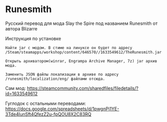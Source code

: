 # Runesmith
Русский перевод для мода Slay the Spire под названием Runesmith от автора Blizarre


Инструкция по установке

    Найти jar с модом. В стиме на линуксе он будет по адресу /Steam/steamapps/workshop/content/646570//1633549612/TheRunesmith.jar

    Открыть архиватором(winrar, Engrampa Archive Manager, 7z) jar архив мода. 

    Заменить JSON файлы локализации в архиве по адресу /runesmith/localization/eng/ файлами отсюда.



Сам мод: https://steamcommunity.com/sharedfiles/filedetails/?id=1633549612

Гуглодок с остальными переводами: https://docs.google.com/spreadsheets/d/1pwgnPj1YE-3Tde4IunSft4QfezZ2u-fpQOU8X2C83RQ   
   
  
